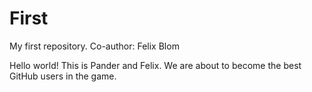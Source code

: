 # First
My first repository. Co-author: Felix Blom

Hello world! This is Pander and Felix. We are about to become the best GitHub users in the game. 
